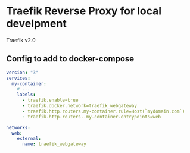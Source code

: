 # Traefik Reverse Proxy for local develpment

Traefik v2.0

## Config to add to docker-compose

```yaml
version: "3"
services:
  my-container:
    # ...
    labels:
      - traefik.enable=true
      - traefik.docker.network=traefik_webgateway
      - traefik.http.routers.my-container.rule=Host(`mydomain.com`)
      - traefik.http.routers..my-container.entrypoints=web

networks:
  web:
    external:
      name: traefik_webgateway
```
